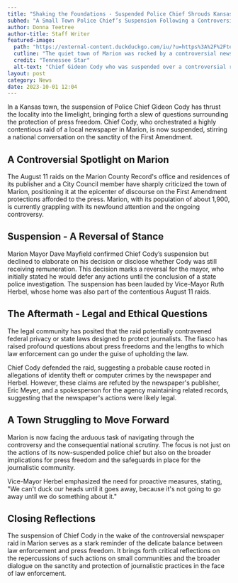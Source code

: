 ```yaml
---
title: "Shaking the Foundations - Suspended Police Chief Shrouds Kansas Town in Controversy"
subhed: "A Small Town Police Chief’s Suspension Following a Controversial Newspaper Raid Brings National Attention to Press Freedom."
author: Donna Teetree
author-title: Staff Writer
featured-image: 
  path: "https://external-content.duckduckgo.com/iu/?u=https%3A%2F%2Ftennesseestar.com%2Fwp-content%2Fuploads%2F2023%2F08%2Fks-marion-police-chief-gideon-cody_840x480-768x439.jpg&f=1&nofb=1&ipt=043a88e64c1e314c601a17d177fae59c8408f59eb4efaeccd44173d08c2c7881&ipo=images"
  cutline: "The quiet town of Marion was rocked by a controversial newspaper raid."
  credit: "Tennessee Star"
  alt-text: "Chief Gideon Cody who was suspended over a controversial raid of a newspaper."
layout: post
category: News
date: 2023-10-01 12:04
---
```


In a Kansas town, the suspension of Police Chief Gideon Cody has thrust the locality into the limelight, bringing forth a slew of questions surrounding the protection of press freedom. Chief Cody, who orchestrated a highly contentious raid of a local newspaper in Marion, is now suspended, stirring a national conversation on the sanctity of the First Amendment.

## A Controversial Spotlight on Marion
The August 11 raids on the Marion County Record's office and residences of its publisher and a City Council member have sharply criticized the town of Marion, positioning it at the epicenter of discourse on the First Amendment protections afforded to the press. Marion, with its population of about 1,900, is currently grappling with its newfound attention and the ongoing controversy.

## Suspension - A Reversal of Stance
Marion Mayor Dave Mayfield confirmed Chief Cody’s suspension but declined to elaborate on his decision or disclose whether Cody was still receiving remuneration. This decision marks a reversal for the mayor, who initially stated he would defer any actions until the conclusion of a state police investigation. The suspension has been lauded by Vice-Mayor Ruth Herbel, whose home was also part of the contentious August 11 raids.

## The Aftermath - Legal and Ethical Questions
The legal community has posited that the raid potentially contravened federal privacy or state laws designed to protect journalists. The fiasco has raised profound questions about press freedoms and the lengths to which law enforcement can go under the guise of upholding the law.

Chief Cody defended the raid, suggesting a probable cause rooted in allegations of identity theft or computer crimes by the newspaper and Herbel. However, these claims are refuted by the newspaper's publisher, Eric Meyer, and a spokesperson for the agency maintaining related records, suggesting that the newspaper's actions were likely legal.

## A Town Struggling to Move Forward
Marion is now facing the arduous task of navigating through the controversy and the consequential national scrutiny. The focus is not just on the actions of its now-suspended police chief but also on the broader implications for press freedom and the safeguards in place for the journalistic community.

Vice-Mayor Herbel emphasized the need for proactive measures, stating, "We can't duck our heads until it goes away, because it's not going to go away until we do something about it."

## Closing Reflections
The suspension of Chief Cody in the wake of the controversial newspaper raid in Marion serves as a stark reminder of the delicate balance between law enforcement and press freedom. It brings forth critical reflections on the repercussions of such actions on small communities and the broader dialogue on the sanctity and protection of journalistic practices in the face of law enforcement.
